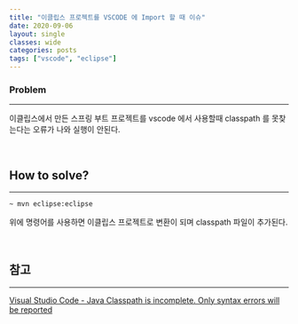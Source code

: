 ```yaml
---
title: "이클립스 프로젝트를 VSCODE 에 Import 할 때 이슈"
date: 2020-09-06
layout: single
classes: wide
categories: posts
tags: ["vscode", "eclipse"]
---
```


### **Problem**
---
이클립스에서 만든 스프링 부트 프로젝트를 vscode 에서 사용할때 classpath 를 못찾는다는 오류가 나와 실행이 안된다.

<br>

## **How to solve?**
---
```sh
~ mvn eclipse:eclipse 
```

위에 명령어를 사용하면 이클립스 프로젝트로 변환이 되며 classpath 파일이 추가된다.

<br>

## **참고**
---

[Visual Studio Code - Java Classpath is incomplete. Only syntax errors will be reported](https://stackoverflow.com/questions/40831703/visual-studio-code-java-classpath-is-incomplete-only-syntax-errors-will-be-re)